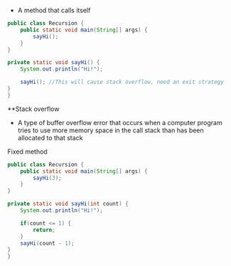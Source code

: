 - A method that calls itself

```Java
public class Recursion {
	public static void main(String[] args) {
		sayHi();
	}
}

private static void sayHi() {
	System.out.println("Hi!");

	sayHi(); //This will cause stack overflow, need an exit strategy
}
}
```

**Stack overflow
- A type of buffer overflow error that occurs when a computer program tries to use more memory space in the call stack than has been allocated to that stack

Fixed method
```Java
public class Recursion {
	public static void main(String[] args) {
		sayHi(3);
	}
}

private static void sayHi(int count) {
	System.out.println("Hi!");

	if(count <= 1) {
		return;
	}
	sayHi(count - 1);
}
}
```

